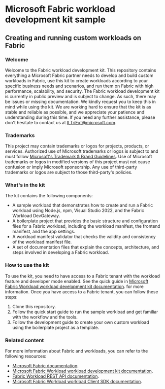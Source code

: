
# Microsoft Fabric workload development kit sample
## Creating and running custom workloads on Fabric

### Welcome
Welcome to the Fabric workload development kit. This repository contains everything a Microsoft Fabric partner needs to develop and build custom workloads in Fabric, use this kit to create workloads according to your specific business needs and scenarios, and run them on Fabric with high performance, scalability, and security.
The Fabric workload development kit is currently in public preview and is subject to change. As such, there may be issues or missing documentation. We kindly request you to keep this in mind while using the kit. We are working hard to ensure that the kit is as stable and reliable as possible, and we appreciate your patience and understanding during this time.
If you need any further assistance, please don't hesitate to contact us at ILTriExt@microsoft.com.

### Trademarks

This project may contain trademarks or logos for projects, products, or services. Authorized use of Microsoft 
trademarks or logos is subject to and must follow 
[Microsoft's Trademark & Brand Guidelines](https://www.microsoft.com/en-us/legal/intellectualproperty/trademarks/usage/general).
Use of Microsoft trademarks or logos in modified versions of this project must not cause confusion or imply Microsoft sponsorship.
Any use of third-party trademarks or logos are subject to those third-party's policies.

### What's in the kit
The kit contains the following components:
- A sample workload that demonstrates how to create and run a Fabric workload using Node.js, npm, Visual Studio 2022, and the Fabric Workload DevGateway.
- A boilerplate project that provides the basic structure and configuration files for a Fabric workload, including the workload manifest, the frontend manifest, and the app settings.
- A workload manifest validator that checks the validity and consistency of the workload manifest file.
- A set of documentation files that explain the concepts, architecture, and steps involved in developing a Fabric workload.
### How to use the kit
To use the kit, you need to have access to a Fabric tenant with the workload feature and developer mode enabled. See the quick guide in [Microsoft Fabric Workload workload development kit documentation](https://go.microsoft.com/fwlink/?linkid=2272303). for more information.
Once you have access to a Fabric tenant, you can follow these steps:
1. Clone this repository.
2. Follow the quick start guide to run the sample workload and get familiar with the workflow and the tools.
3. Follow the development guide to create your own custom workload using the boilerplate project as a template.

### Related content
For more information about Fabric and workloads, you can refer to the following resources:
- [Microsoft Fabric documentation](https://learn.microsoft.com/en-us/fabric/).
- [Microsoft Fabric Workload workload development kit documentation](https://go.microsoft.com/fwlink/?linkid=2272303).
- [Fabric Workload REST API documentation](https://go.microsoft.com/fwlink/?linkid=2271986).
- [Microsoft Fabric Workload workload Client SDK documentation](https://go.microsoft.com/fwlink/?linkid=2271989).

